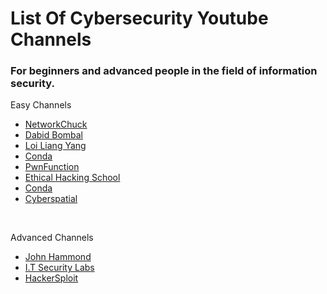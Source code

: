 # List Of Cybersecurity Youtube Channels
<h3>For beginners and advanced people in the field of information security.</h3>
<p>Easy Channels</p>
<ul>
  <a href="https://www.youtube.com/c/NetworkChuck"><li>NetworkChuck</li></a>
  <a href="https://www.youtube.com/c/DavidBombal"><li>Dabid Bombal</li></a>
  <a href="https://www.youtube.com/c/LoiLiangYang"><li>Loi Liang Yang</li></a>
  <a href="https://www.youtube.com/c/c0nd4"><li>Conda</li></a>
  <a href="https://www.youtube.com/c/PwnFunction"><li>PwnFunction</li></a>
  <a href="https://www.youtube.com/c/SheshTheCyberSecurity"><li>Ethical Hacking School</li></a>
  <a href="https://www.youtube.com/c/c0nd4"><li>Conda</li></a>
  <a href="https://www.youtube.com/c/Cyberspatial"><li>Cyberspatial</li></a>
</ul>
<br>
<p>Advanced Channels</p>
<ul>
  <a href="https://www.youtube.com/c/JohnHammond010"><li>John Hammond</li></a>
  <a href="https://www.youtube.com/c/ITSecurityLabs"><li>I.T Security Labs</li></a>
  <a href="https://www.youtube.com/c/HackerSploit"><li>HackerSploit</li></a>
</ul>
